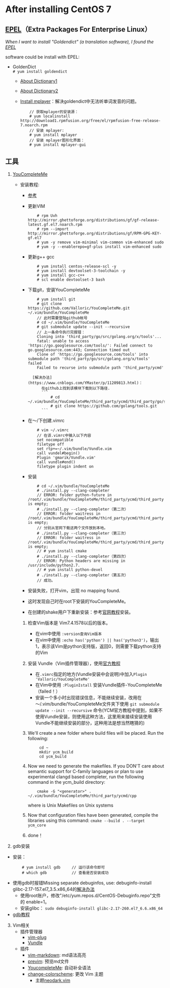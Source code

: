 # After installing CentOS 7

## [EPEL](https://fedoraproject.org/wiki/EPEL)（Extra Packages For Enterprise Linux）
*When I want to install "Goldendict" (a translation software), I found the [EPEL](https://fedoraproject.org/wiki/EPEL)*

software could be install with EPEL:
- GoldenDict  
    ``` # yum install goldendict ```  
    - [About Dictionary1](http://blog.sina.com.cn/s/blog_933b54980102x6hr.html)  
    - [About Dictionary2](https://forum.ubuntu.org.cn/viewtopic.php?f=95&t=265588)
    - [Install mplayer](https://baijiahao.baidu.com/s?id=1598526149664765152&wfr=spider&for=pc)：解决goldendict中无法听单词发音的问题。
    
        ``` 
            // 获取mplayer的安装源：
            # yum localinstall http://download1.rpmfusion.org/free/el/rpmfusion-free-release-7.noarch.rpm
            // 安装 mplayer:
            # yum install mplayer
            // 安装 mplayer图形化界面：
            # yum install mplayer-gui
        ```
## 工具
1. [YouCompleteMe](https://github.com/ycm-core/YouCompleteMe)
    - 安装教程:
        - [参考](https://blog.csdn.net/fakine/article/details/91306166)
        - 更新VIM
            ``` 
                # rpm Uvh http://mirror.ghettoforge.org/distributions/gf/gf-release-latest.gf.el7.noarch.rpm
                # rpm --import http://mirror.ghettoforge.org/distributions/gf/RPM-GPG-KEY-gf.el7
                # yum -y remove vim-minimal vim-common vim-enhanced sudo
                # yum -y --enablerepo=gf-plus install vim-enhanced sudo
            ```
        - 更新g++ gcc
            ```
                # yum install centos-release-scl -y
                # yum install devtoolset-3-toolchain -y
                # yum install gcc-c++
                # scl enable devtoolset-3 bash
            ```
        - 下载git，安装YouCompleteMe
            ```
                # yum install git
                # git clone https://github.com/Valloric/YouCompleteMe.git ~/.vim/bundle/YouCompleteMe
                // 此时需要登陆github帐号
                # cd ~/.vim/bundle/YouCompleteMe
                # git submodule update --init --recursive
                // 上一条命令执行完报错：
                Cloning into 'third_party/go/src/golang.org/x/tools'...
                fatal: unable to access 'https://go.googlesource.com/tools/': Failed connect to go.googlesource.com:443; Connection timed out
                Clone of 'https://go.googlesource.com/tools' into submodule path 'third_party/go/src/golang.org/x/tools' failed
                Failed to recurse into submodule path 'third_party/ycmd'
            ```
                [解决办法](https://www.cnblogs.com/YMaster/p/11209813.html)：
                    在github上找到该模块下载到以下路径.                  
                    ```
                        # cd ~/.vim/bundle/YouCompleteMe/third_party/ycmd/third_party/go/src/golang.org/x
                        # git clone https://github.com/golang/tools.git
                    ```
       - 在～/下创建.vimrc
            ```
                # vim ~/.vimrc
                // 在该.vimrc中输入以下内容
                set nocompatible
                filetype off
                set rtp+=~/.vim/bundle/Vundle.vim
                call vundel#begin()
                Plugin 'gmarik/Vundle.vim'
                call vundle#end()
                filetype plugin indent on
            ```
        - 安装
            ```
                # cd ~/.vim/bundle/YouCompleteMe
                # ./install.py --clang-completer
                // ERROR: folder python-future in /root/.vim/bundle/YouCompleteMe/third_party/ycmd/third_party is empty;
                # ./install.py --clang-completer（第二次）
                // ERROR: folder waitress in /root/.vim/bundle/YouCompleteMe/third_party/ycmd/third_party is empty; 
                // 分别从官网下载这两个文件放到本地。
                # ./install.py --clang-completer（第三次）
                // ERROR: folder waitress in /root/.vim/bundle/YouCompleteMe/third_party/ycmd/third_party is empty;
                // # yum install cmake
                # ./install.py --clang-completer（第四次）
                // ERROR: Python headers are missing in /usr/include/python2.7.
                // # yum install python-devel
                # ./install.py --clang-completer（第五次）
                // 成功。
           ```      
       
       - 安装失败，打开vim，出现 no mapping found.
       - 这时发现自己时在root下安装的YouCompleteMe。
       - 在创建的shake用户下重新安装：参考[官网教程](https://github.com/ycm-core/YouCompleteMe#full-installation-guide)安装。
        1. 检查Vim版本是 Vim7.4.1578以后的版本。 
           - 在vim中使用 `:version查询Vim版本`
           - 在vim中使用 `:echo has('python') || has('python3')`，输出1，表示该Vim是python支持版，返回0，则需要下载python支持的Vim
        2. 安装 Vundle（Vim插件管理器），使用[官方教程](https://github.com/VundleVim/Vundle.vim#about)
           - 在`.vimrc`指定的地方(Vundle安装中会说明)中加入`Plugin 'Valloric/YouCompleteMe'`
           - 在Vim中使用 `:PluginIstall` 安装Vundle插件-YouCompleteMe（failed！）
           - 安装一个多小时出现错误信息，不能继续安装，改用在～/.vim/bundle/YouCompleteMe文件夹下使用 `git submodule update --init --recursive` 命令(YCM官方教程中提到，如果不使用Vundle安装，则使用这种方法，这里用来接续安装使用Vundle不能继续安装的部分，这种用法是想当然瞎猜的)
        3.    We'll create a new folder where build files will be placed. Run the following:
               ```
                    cd ~
                    mkdir ycm_build
                    cd ycm_build
               ```
            
         4.  Now we need to generate the makefiles. If you DON'T care about semantic support for C-family languages or plan to use experimental clangd based completer, run the following command in the ycm_build directory:
                ```
                    cmake -G "<generator>" . ~/.vim/bundle/YouCompleteMe/third_party/ycmd/cpp
                ```
                where <generator> is Unix Makefiles on Unix systems   
                
         5. Now that configuration files have been generated, compile the libraries using this command:
                ```
                    cmake --build . --target ycm_core
                ```
         6. done！
        
        
2. gdb安装
- 安装：
    ```
        # yum install gdb     // 运行该命令即可
        # which gdb           // 查看是否安装成功
    ```
- 使用gdb时报错Missing separate debuginfos, use: debuginfo-install glibc-2.17-157.el7_3.5.x86_64的[解决办法](https://blog.51cto.com/thinklili/2287379)
    - 使用root账户，修改"/etc/yum.repos.d/CentOS-Debuginfo.repo"文件的 enable=1。 
    - 安装glibc：
            ```sudo debuginfo-install glibc-2.17-260.el7_6.6.x86_64```
- [gdb教程]()

3. Vim相关
    - 插件管理器 
        - [vim-plug](https://github.com/junegunn/vim-plug)
        - [Vundle](https://github.com/VundleVim/Vundle.vim)
    - 插件 
        - [vim-markdown](https://github.com/tamlok/vim-markdown): md语法高亮
        - [previm](https://github.com/previm/previm): 预览md文件
        - [YoucompleteMe](https://github.com/ycm-core/YouCompleteMe): 自动补全语法
        - [change-colorscheme](https://github.com/chxuan/change-colorscheme): 更改 Vim 主题
            - 主题[neodark.vim](https://github.com/KeitaNakamura/neodark.vim)

